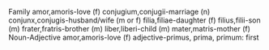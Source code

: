 Family
amor,amoris-love (f)
conjugium,conjugii-marriage (n)
conjunx,conjugis-husband/wife (m or f)
filia,filiae-daughter (f)
filius,filii-son (m)
frater,fratris-brother (m)
liber,liberi-child (m)
mater,matris-mother (f)
Noun-Adjective
amor,amoris-love (f)
adjective-primus, prima, primum: first
